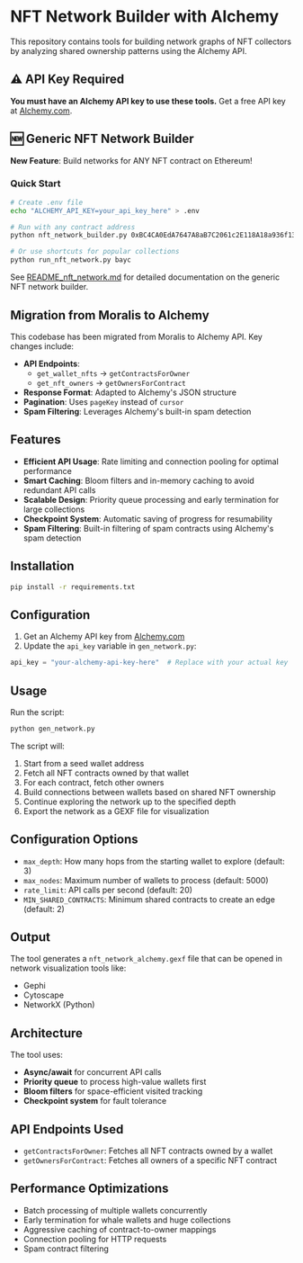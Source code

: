 # NFT Network Builder with Alchemy

This repository contains tools for building network graphs of NFT collectors by analyzing shared ownership patterns using the Alchemy API.

## ⚠️ API Key Required

**You must have an Alchemy API key to use these tools.** Get a free API key at [Alchemy.com](https://www.alchemy.com/).

## 🆕 Generic NFT Network Builder

**New Feature**: Build networks for ANY NFT contract on Ethereum!

### Quick Start

```bash
# Create .env file
echo "ALCHEMY_API_KEY=your_api_key_here" > .env

# Run with any contract address
python nft_network_builder.py 0xBC4CA0EdA7647A8aB7C2061c2E118A18a936f13D

# Or use shortcuts for popular collections
python run_nft_network.py bayc
```

See [README_nft_network.md](README_nft_network.md) for detailed documentation on the generic NFT network builder.

## Migration from Moralis to Alchemy

This codebase has been migrated from Moralis to Alchemy API. Key changes include:

- **API Endpoints**: 
  - `get_wallet_nfts` → `getContractsForOwner`
  - `get_nft_owners` → `getOwnersForContract`
- **Response Format**: Adapted to Alchemy's JSON structure
- **Pagination**: Uses `pageKey` instead of `cursor`
- **Spam Filtering**: Leverages Alchemy's built-in spam detection

## Features

- **Efficient API Usage**: Rate limiting and connection pooling for optimal performance
- **Smart Caching**: Bloom filters and in-memory caching to avoid redundant API calls
- **Scalable Design**: Priority queue processing and early termination for large collections
- **Checkpoint System**: Automatic saving of progress for resumability
- **Spam Filtering**: Built-in filtering of spam contracts using Alchemy's spam detection

## Installation

```bash
pip install -r requirements.txt
```

## Configuration

1. Get an Alchemy API key from [Alchemy.com](https://www.alchemy.com/)
2. Update the `api_key` variable in `gen_network.py`:

```python
api_key = "your-alchemy-api-key-here"  # Replace with your actual key
```

## Usage

Run the script:

```bash
python gen_network.py
```

The script will:
1. Start from a seed wallet address
2. Fetch all NFT contracts owned by that wallet
3. For each contract, fetch other owners
4. Build connections between wallets based on shared NFT ownership
5. Continue exploring the network up to the specified depth
6. Export the network as a GEXF file for visualization

## Configuration Options

- `max_depth`: How many hops from the starting wallet to explore (default: 3)
- `max_nodes`: Maximum number of wallets to process (default: 5000)
- `rate_limit`: API calls per second (default: 20)
- `MIN_SHARED_CONTRACTS`: Minimum shared contracts to create an edge (default: 2)

## Output

The tool generates a `nft_network_alchemy.gexf` file that can be opened in network visualization tools like:
- Gephi
- Cytoscape
- NetworkX (Python)

## Architecture

The tool uses:
- **Async/await** for concurrent API calls
- **Priority queue** to process high-value wallets first
- **Bloom filters** for space-efficient visited tracking
- **Checkpoint system** for fault tolerance

## API Endpoints Used

- `getContractsForOwner`: Fetches all NFT contracts owned by a wallet
- `getOwnersForContract`: Fetches all owners of a specific NFT contract

## Performance Optimizations

- Batch processing of multiple wallets concurrently
- Early termination for whale wallets and huge collections
- Aggressive caching of contract-to-owner mappings
- Connection pooling for HTTP requests
- Spam contract filtering 